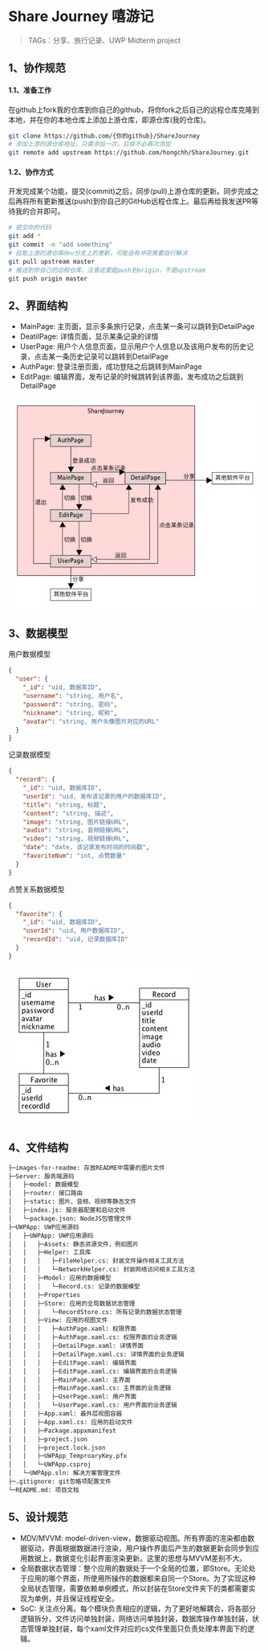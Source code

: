 # Share Journey 嘻游记
> TAGs：分享、旅行记录、UWP Midterm project

## 1、协作规范
#### 1.1、准备工作
在github上fork我的仓库到你自己的github，将你fork之后自己的远程仓库克隆到本地，并在你的本地仓库上添加上游仓库，即源仓库(我的仓库)。
```bash
git clone https://github.com/{你的github}/ShareJourney
# 添加上游的源仓库地址，只需添加一次，后续不必再次添加
git remote add upstream https://github.com/hongchh/ShareJourney.git
```
#### 1.2、协作方式
开发完成某个功能，提交(commit)之后，同步(pull)上游仓库的更新。同步完成之后再将所有更新推送(push)到你自己的GitHub远程仓库上。最后再给我发送PR等待我的合并即可。
```bash
# 提交你的代码
git add *
git commit -m "add something"
# 拉取上游的源仓库dev分支上的更新，可能会有冲突需要自行解决
git pull upstream master
# 推送到你自己的远程仓库，注意这里是push到origin，不是upstream
git push origin master
```

## 2、界面结构
* MainPage: 主页面，显示多条旅行记录，点击某一条可以跳转到DetailPage
* DeatilPage: 详情页面，显示某条记录的详情
* UserPage: 用户个人信息页面，显示用户个人信息以及该用户发布的历史记录，点击某一条历史记录可以跳转到DetailPage
* AuthPage: 登录注册页面，成功登陆之后跳转到MainPage
* EditPage: 编辑界面，发布记录的时候跳转到该界面，发布成功之后跳到DetailPage

![ShareJourney](images-for-readme/ShareJourney.png)

## 3、数据模型
用户数据模型
```json
{
  "user": {
    "_id": "uid, 数据库ID",
    "username": "string, 用户名",
    "password": "string, 密码",
    "nickname": "string, 昵称",
    "avatar": "string, 用户头像图片对应的URL"
  }
}
```
记录数据模型
```json
{
  "record": {
    "_id": "uid, 数据库ID",
    "userId": "uid, 发布该记录的用户的数据库ID",
    "title": "string, 标题",
    "content": "string, 描述",
    "image": "string, 图片链接URL",
    "audio": "string, 音频链接URL",
    "video": "string, 视频链接URL",
    "date": "date, 该记录发布时间的时间戳",
    "favoriteNum": "int, 点赞数量"
  }
}
```
点赞关系数据模型
```json
{
  "favorite": {
    "_id": "uid, 数据库ID",
    "userId": "uid, 用户数据库ID",
    "recordId": "uid, 记录数据库ID"
  }
}
```

![ShareJourneyDB](images-for-readme/ShareJourneyDB.png)

## 4、文件结构
```txt
├─images-for-readme: 存放README中需要的图片文件
├─Server: 服务端源码
│   ├─model: 数据模型
│   ├─router: 接口路由
│   ├─static: 图片、音频、视频等静态文件
│   ├─index.js: 服务器配置和启动文件
│   └─package.json: NodeJS包管理文件
├─UWPApp: UWP应用源码
│   ├─UWPApp: UWP应用源码
│   │   ├─Assets: 静态资源文件，例如图片
│   │   ├─Helper: 工具库
│   │   │   ├─FileHelper.cs: 封装文件操作相关工具方法
│   │   │   └─NetworkHelper.cs: 封装网络访问相关工具方法
│   │   ├─Model: 应用的数据模型
│   │   │   └─Record.cs: 记录的数据模型
│   │   ├─Properties
│   │   ├─Store: 应用的全局数据状态管理
│   │   │   └─RecordStore.cs: 所有记录的数据状态管理
│   │   ├─View: 应用的视图文件
│   │   │   ├─AuthPage.xaml: 权限界面
│   │   │   ├─AuthPage.xaml.cs: 权限界面的业务逻辑
│   │   │   ├─DetailPage.xaml: 详情界面
│   │   │   ├─DetailPage.xaml.cs: 详情界面的业务逻辑
│   │   │   ├─EditPage.xaml: 编辑界面
│   │   │   ├─EditPage.xaml.cs: 编辑界面的业务逻辑
│   │   │   ├─MainPage.xaml: 主界面
│   │   │   ├─MainPage.xaml.cs: 主界面的业务逻辑
│   │   │   ├─UserPage.xaml: 用户界面
│   │   │   └─UserPage.xaml.cs: 用户界面的业务逻辑
│   │   ├─App.xaml: 最外层视图容器
│   │   ├─App.xaml.cs: 应用的启动文件
│   │   ├─Package.appxmanifest
│   │   ├─project.json
│   │   ├─project.lock.json
│   │   ├─UWPApp_TemproaryKey.pfx
│   │   └─UWPApp.csproj
│   └─UWPApp.sln: 解决方案管理文件
├─.gitignore: git忽略项配置文件
└─README.md: 项目文档
```

## 5、设计规范
* MDV/MVVM: model-driven-view，数据驱动视图。所有界面的渲染都由数据驱动，界面根据数据进行渲染，用户操作界面后产生的数据更新会同步到应用数据上，数据变化引起界面渲染更新。这里的思想与MVVM差别不大。
* 全局数据状态管理：整个应用的数据处于一个全局的位置，即Store。无论处于应用的哪个界面，所使用所操作的数据都来自同一个Store。为了实现这种全局状态管理，需要依赖单例模式，所以封装在Store文件夹下的类都需要实现为单例，并且保证线程安全。
* SoC: 关注点分离。每个模块负责相应的逻辑，为了更好地解耦合，将各部分逻辑拆分，文件访问单独封装，网络访问单独封装，数据库操作单独封装，状态管理单独封装，每个xaml文件对应的cs文件里面只负责处理本界面下的逻辑。